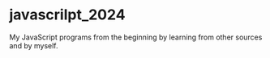 # javascrilpt_2024
My JavaScript programs from the beginning by learning from other sources and by myself.
